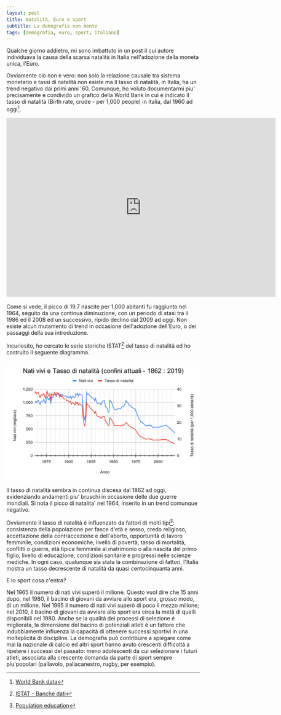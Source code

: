 ```yaml
---
layout: post
title: Natalità, Euro e sport 
subtitle: La demografia non mente
tags: [demografia, euro, sport, italiano]
---
```


Qualche giorno addietro, mi sono imbattuto in un post il cui autore individuava la causa della scarsa natalità in Italia nell'adozione della moneta unica, l'Euro.

Ovviamente ciò non è vero: non solo la relazione causale tra sistema monetario e tassi di natalitá non esiste ma il tasso di natalità, in Italia, ha un trend negativo dai primi anni '60. Comunque, ho voluto documentarmi piu' precisamente e condivido un grafico della World Bank in cui é indicato il tasso di natalità (Birth rate, crude - per 1,000 people) in Italia, dal 1960 ad oggi[^1].

<iframe src="https://data.worldbank.org/share/widget?indicators=SP.DYN.CBRT.IN&locations=IT" width='700' height='466' frameBorder='0' scrolling="no" ></iframe>
<br>

Come si vede, il picco di 19.7 nascite per 1,000 abitanti fu raggiunto nel 1964, seguito da una continua diminuzione, con un periodo di stasi tra il 1986 ed il 2008 ed un successivo, ripido declino dal 2009 ad oggi. Non esiste alcun mutamento di trend in occasione dell'adozione dell'Euro, o dei passaggi della sua introduzione.

Incuriosito, ho cercato le serie storiche ISTAT[^2] del tasso di natalità ed ho costruito il seguente diagramma.

![](/images/ita_dem_1862_2019.svg)

Il tasso di natalità sembra in continua discesa dal 1862 ad oggi, evidenziando andamenti piu' bruschi in occasione delle due guerre mondiali. Si nota il picco di natalita' nel 1964, inserito in un trend comunque negativo.

Ovviamente il tasso di natalità é influenzato da fattori di molti tipi[^3]: consistenza della popolazione per fasce d'età e sesso, credo religioso, accettazione della contraccezione e dell'aborto, opportunità di lavoro femminile, condizioni economiche, livello di povertà, tasso di mortalità, conflitti o guerre, età tipica femminile al matrimonio o alla nascita del primo figlio, livello di educazione, condizioni sanitarie e progressi nelle scienze mediche. In ogni caso, qualunque sia stata la combinazione di fattori, l'Italia mostra un tasso decrescente di natalità da quasi centocinquanta anni.

E lo sport cosa c'entra?

Nel 1965 il numero di nati vivi superò il milione. Questo vuol dire che 15 anni dopo, nel 1980, il bacino di giovani da avviare allo sport era, grosso modo, di un milione. Nel 1995 il numero di nati vivi superò di poco il mezzo milione; nel 2010, il bacino di giovani da avviare allo sport era circa la metà di quelli disponibili nel 1980. Anche se la qualitá dei processi di selezione é migliorata, la dimensione del bacino di potenziali atleti é un fattore che indubbiamente influenza la capacitá di ottenere successi sportivi in una molteplicitá di discipline. La demografia può contribuire a spiegare come mai la nazionale di calcio ed altri sport hanno avuto crescenti difficoltá a ripetere i successi del passato: meno adolescenti da cui selezionare i futuri atleti, associata alla crescente domanda da parte di sport sempre piu'popolari (pallavolo, pallacanestro, rugby, per esempio).





[^1]: [World Bank data](https://data.worldbank.org/indicator/SP.DYN.CBRT.IN?locations=IT)
[^2]: [ISTAT - Banche dati](https://www.istat.it/it/dati-analisi-e-prodotti/banche-dati)
[^3]: [Population education](https://populationeducation.org/what-factors-affect-the-total-fertility-rate-or-tfr/)
